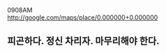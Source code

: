 0908AM  
http://google.com/maps/place/0.000000+0.000000  
  
피곤하다. 
정신 차리자. 
마무리해야 한다. 
----------
  